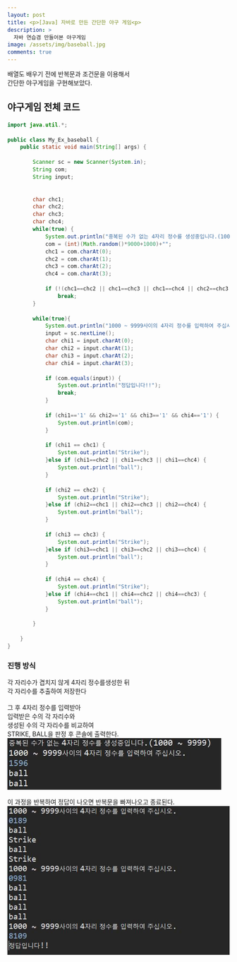 ```yaml
---
layout: post
title: <p>[Java] 자바로 만든 간단한 야구 게임<p>
description: >
  자바 연습겸 만들어본 야구게임
image: /assets/img/baseball.jpg
comments: true
---
```

 배열도 배우기 전에 반복문과 조건문을 이용해서<br/>
 간단한 야구게임을 구현해보았다.


## 야구게임 전체 코드 

```java
import java.util.*;

public class My_Ex_baseball {
	public static void main(String[] args) {
		
		Scanner sc = new Scanner(System.in);
		String com;
		String input;
		
		
		char chc1;
		char chc2;
		char chc3;
		char chc4;
		while(true) {
			System.out.println("중복된 수가 없는 4자리 정수를 생성중입니다.(1000 ~ 9999)");
			com = (int)(Math.random()*9000+1000)+"";
		 	chc1 = com.charAt(0);
		 	chc2 = com.charAt(1);
		 	chc3 = com.charAt(2);
		 	chc4 = com.charAt(3);
		 	
		 	if (!(chc1==chc2 || chc1==chc3 || chc1==chc4 || chc2==chc3 || chc2==chc4 || chc3==chc4))
		 		break;
		}
		
		while(true){
			System.out.println("1000 ~ 9999사이의 4자리 정수를 입력하여 주십시오.");
			input = sc.nextLine();
			char chi1 = input.charAt(0);
			char chi2 = input.charAt(1);
			char chi3 = input.charAt(2);
			char chi4 = input.charAt(3);
		
			if (com.equals(input)) {
				System.out.println("정답입니다!!");
				break;
			}
			
			if (chi1=='1' && chi2=='1' && chi3=='1' && chi4=='1') {
				System.out.println(com);
			}
			
			if (chi1 == chc1) {
				System.out.println("Strike");
			}else if (chi1==chc2 || chi1==chc3 || chi1==chc4) {
				System.out.println("ball");
			}
			
			if (chi2 == chc2) {
				System.out.println("Strike");
			}else if (chi2==chc1 || chi2==chc3 || chi2==chc4) {
				System.out.println("ball");
			}
			
			if (chi3 == chc3) {
				System.out.println("Strike");
			}else if (chi3==chc1 || chi3==chc2 || chi3==chc4) {
				System.out.println("ball");
			}
			
			if (chi4 == chc4) {
				System.out.println("Strike");
			}else if (chi4==chc1 || chi4==chc2 || chi4==chc3) {
				System.out.println("ball");
			}
		
		}
		
	}
}
```

### 진행 방식
각 자리수가 겹치지 않게 4자리 정수를생성한 뒤 <br>
각 자리수를 추출하여 저장한다   <br>
<br>
그 후 4자리 정수를 입력받아 <br>
입력받은 수의 각 자리수와<br>
생성된 수의 각 자리수를 비교하여<br>
STRIKE, BALL을 판정 후 콘솔에 출력한다.<br>
<img src="/assets/img/baseball1.JPG">

이 과정을 반복하여 정답이 나오면 반복문을 빠져나오고 종료된다.
<img src="/assets/img/baseball2.JPG">
